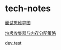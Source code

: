 # tech-notes

[面试思维导图](https://mubu.com/doc/1y01jieoFC) 

[垃圾收集器与内存分配策略](https://www.zybuluo.com/ninjaz/note/1143797) 


dev_test
